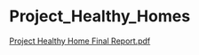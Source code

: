 # Project_Healthy_Homes
[Project Healthy Home Final Report.pdf](https://github.com/yecatstevir/Project_Healthy_Homes/files/8190183/Project.Healthy.Home.Final.Report.pdf)
